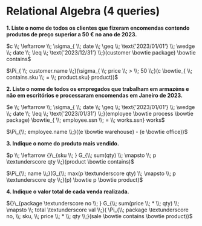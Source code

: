 # Relational Algebra (4 queries)

__1. Liste o nome de todos os clientes que fizeram encomendas contendo produtos de preço superior a 50 € no ano de 2023.__

$c \\; \leftarrow \\; \sigma_{ \\; date \\; \geq \\; \text{'2023/01/01'} \\; \wedge \\; date \\; \leq \\; \text{'2023/12/31'} \\;}(customer \bowtie package) \bowtie contains$

$\Pi_{ \\; customer.name \\;}(\sigma_{ \\; price \\; > \\; 50 \\;}(c \bowtie_{ \\; contains.sku \\; = \\; product.sku} product))$

__2. Liste o nome de todos os empregados que trabalham em armazéns e não em escritórios e processaram encomendas em Janeiro de 2023.__

$e \\; \leftarrow \\; \sigma_{ \\; date \\; \geq \\; \text{'2023/01/01'} \\; \wedge \\; date \\; \leq \\; \text{'2023/01/31'} \\;}(employee \bowtie process \bowtie package) \bowtie_{ \\; employee.ssn \\; = \\; works.ssn} works$

$\Pi_{\\; employee.name \\;}((e \bowtie warehouse) - (e \bowtie office))$


__3. Indique o nome do produto mais vendido.__

$p \\; \leftarrow {}\_{sku \\; } G_{\\; sum(qty) \\; \mapsto \\; p \textunderscore qty \\;}(product \bowtie contains)$

$\Pi_{\\; name \\;}(G_{\\; max(p \textunderscore qty) \\; \mapsto \\; p \textunderscore qty \\;}(p) \bowtie p \bowtie product)$

__4. Indique o valor total de cada venda realizada.__

${}\_{package \textunderscore no \\; } G_{\\; sum(price \\; * \\; qty) \\; \mapsto \\; total \textunderscore val \\;}( \Pi_{\\; package \textunderscore no, \\; sku, \\; price \\; * \\; qty \\;}(sale \bowtie contains \bowtie product))$
